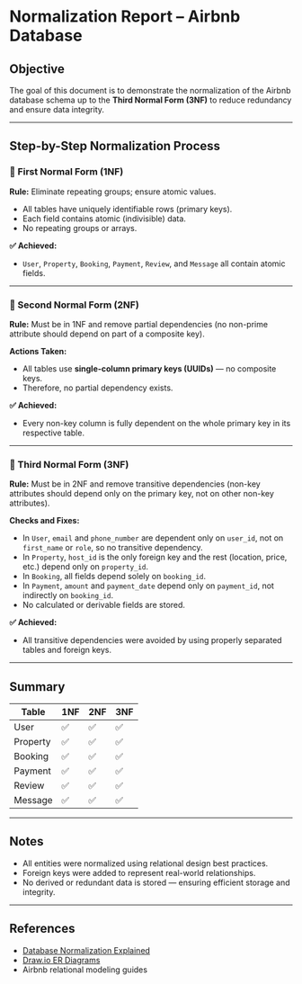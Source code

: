 # Normalization Report – Airbnb Database

## Objective

The goal of this document is to demonstrate the normalization of the Airbnb database schema up to the **Third Normal Form (3NF)** to reduce redundancy and ensure data integrity.

---

## Step-by-Step Normalization Process

### 🔹 First Normal Form (1NF)

**Rule:** Eliminate repeating groups; ensure atomic values.

- All tables have uniquely identifiable rows (primary keys).
- Each field contains atomic (indivisible) data.
- No repeating groups or arrays.

**✅ Achieved:** 
- `User`, `Property`, `Booking`, `Payment`, `Review`, and `Message` all contain atomic fields.

---

### 🔹 Second Normal Form (2NF)

**Rule:** Must be in 1NF and remove partial dependencies (no non-prime attribute should depend on part of a composite key).

**Actions Taken:**
- All tables use **single-column primary keys (UUIDs)** — no composite keys.
- Therefore, no partial dependency exists.

**✅ Achieved:** 
- Every non-key column is fully dependent on the whole primary key in its respective table.

---

### 🔹 Third Normal Form (3NF)

**Rule:** Must be in 2NF and remove transitive dependencies (non-key attributes should depend only on the primary key, not on other non-key attributes).

**Checks and Fixes:**
- In `User`, `email` and `phone_number` are dependent only on `user_id`, not on `first_name` or `role`, so no transitive dependency.
- In `Property`, `host_id` is the only foreign key and the rest (location, price, etc.) depend only on `property_id`.
- In `Booking`, all fields depend solely on `booking_id`.
- In `Payment`, `amount` and `payment_date` depend only on `payment_id`, not indirectly on `booking_id`.
- No calculated or derivable fields are stored.

**✅ Achieved:**
- All transitive dependencies were avoided by using properly separated tables and foreign keys.

---

## Summary

| Table      | 1NF | 2NF | 3NF |
|------------|-----|-----|-----|
| User       | ✅  | ✅  | ✅  |
| Property   | ✅  | ✅  | ✅  |
| Booking    | ✅  | ✅  | ✅  |
| Payment    | ✅  | ✅  | ✅  |
| Review     | ✅  | ✅  | ✅  |
| Message    | ✅  | ✅  | ✅  |

---

## Notes

- All entities were normalized using relational design best practices.
- Foreign keys were added to represent real-world relationships.
- No derived or redundant data is stored — ensuring efficient storage and integrity.

---

## References

- [Database Normalization Explained](https://www.studytonight.com/dbms/database-normalization.php)
- [Draw.io ER Diagrams](https://draw.io)
- Airbnb relational modeling guides
